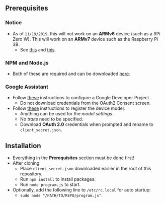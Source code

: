 ## Prerequisites
### Notice
- As of `11/19/2019`, this will not work on an __ARMv6__ device (such as a RPi Zero W). This will work on an __ARMv7__ device such as the Raspberry Pi 3B.
    - See [this](https://github.com/grpc/grpc/issues/13258) and [this](https://github.com/mapbox/node-pre-gyp/issues/348).
### NPM and Node.js
- Both of these are required and can be downloaded [here](https://github.com/nodesource/distributions).
### Google Assistant
- Follow [these](https://developers.google.com/assistant/sdk/guides/service/python/embed/config-dev-project-and-account) instructions to configure a Google Developer Project.
    - Do not download credentials from the OAuth2 Consent screen.
- Follow [these](https://developers.google.com/assistant/sdk/guides/service/python/embed/register-device)
 instructions to register the device model.
    - Anything can be used for the *model settings*.
    - No *traits* need to be specified.
    - Download __OAuth 2.0__ credentials when prompted and rename to `client_secret.json`.
## Installation
- Everything in the __Prerequisites__ section must be done first!
- After cloning:
    - Place `client_secret.json` downloaded earlier in the root of this repository.
    - Run `npm install` to install packages.
    - Run `node program.js` to start.
- Optionally, add the following line to `/etc/rc.local` for auto startup:
    - `sudo node "/PATH/TO/REPO/program.js"`.